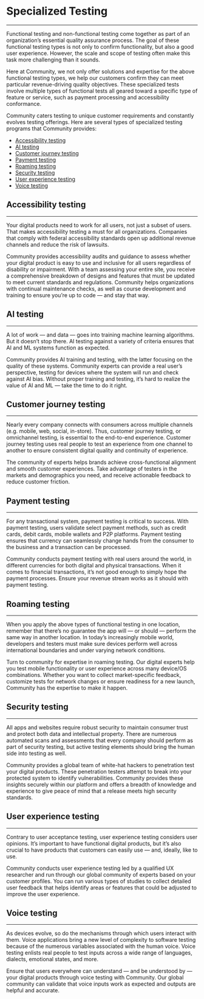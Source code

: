 # Specialized Testing
---
Functional testing and non-functional testing come together as part of an organization’s essential quality assurance process. The goal of these functional testing types is not only to confirm functionality, but also a good user experience. However, the scale and scope of testing often make this task more challenging than it sounds.

Here at Community, we not only offer solutions and expertise for the above functional testing types, we help our customers confirm they can meet particular revenue-driving quality objectives. These specialized tests involve multiple types of functional tests all geared toward a specific type of feature or service, such as payment processing and accessibility conformance.

Community caters testing to unique customer requirements and constantly evolves testing offerings. Here are several types of specialized testing programs that Community provides:

- [Accessibility testing](#accessibility-testing)
- [AI testing](#ai-testing)
- [Customer journey testing](#customer-testing)
- [Payment testing](#payment-testing)
- [Roaming testing](#roaming-testing)
- [Security testing](#security-testing)
- [User experience testing](#user-experience-testing)
- [Voice testing](#voice-testing)

## Accessibility testing
---
Your digital products need to work for all users, not just a subset of users. That makes accessibility testing a must for all organizations. Companies that comply with federal accessibility standards open up additional revenue channels and reduce the risk of lawsuits.

Community provides accessibility audits and guidance to assess whether your digital product is easy to use and inclusive for all users regardless of disability or impairment. With a team assessing your entire site, you receive a comprehensive breakdown of designs and features that must be updated to meet current standards and regulations. Community helps organizations with continual maintenance checks, as well as course development and training to ensure you’re up to code — and stay that way.

## AI testing
---
A lot of work — and data — goes into training machine learning algorithms. But it doesn’t stop there. AI testing against a variety of criteria ensures that AI and ML systems function as expected.

Community provides AI training and testing, with the latter focusing on the quality of these systems. Community experts can provide a real user’s perspective, testing for devices where the system will run and check against AI bias. Without proper training and testing, it’s hard to realize the value of AI and ML — take the time to do it right.

## Customer journey testing
---
Nearly every company connects with consumers across multiple channels (e.g. mobile, web, social, in-store). Thus, customer journey testing, or omnichannel testing, is essential to the end-to-end experience. Customer journey testing uses real people to test an experience from one channel to another to ensure consistent digital quality and continuity of experience.

The community of experts helps brands achieve cross-functional alignment and smooth customer experiences. Take advantage of testers in the markets and demographics you need, and receive actionable feedback to reduce customer friction.

## Payment testing
---
For any transactional system, payment testing is critical to success. With payment testing, users validate select payment methods, such as credit cards, debit cards, mobile wallets and P2P platforms. Payment testing ensures that currency can seamlessly change hands from the consumer to the business and a transaction can be processed.

Community conducts payment testing with real users around the world, in different currencies for both digital and physical transactions. When it comes to financial transactions, it’s not good enough to simply hope the payment processes. Ensure your revenue stream works as it should with payment testing.

## Roaming testing
---
When you apply the above types of functional testing in one location, remember that there’s no guarantee the app will — or should — perform the same way in another location. In today’s increasingly mobile world, developers and testers must make sure devices perform well across international boundaries and under varying network conditions.

Turn to community for expertise in roaming testing. Our digital experts help you test mobile functionality or user experience across many device/OS combinations. Whether you want to collect market-specific feedback, customize tests for network changes or ensure readiness for a new launch, Community has the expertise to make it happen.

## Security testing
---
All apps and websites require robust security to maintain consumer trust and protect both data and intellectual property. There are numerous automated scans and assessments that every company should perform as part of security testing, but active testing elements should bring the human side into testing as well.

Community provides a global team of white-hat hackers to penetration test your digital products. These penetration testers attempt to break into your protected system to identify vulnerabilities. Community provides these insights securely within our platform and offers a breadth of knowledge and experience to give peace of mind that a release meets high security standards.

## User experience testing
---
Contrary to user acceptance testing, user experience testing considers user opinions. It’s important to have functional digital products, but it’s also crucial to have products that customers can easily use — and, ideally, like to use.

Community conducts user experience testing led by a qualified UX researcher and run through our global community of experts based on your customer profiles. You can run various types of studies to collect detailed user feedback that helps identify areas or features that could be adjusted to improve the user experience.

## Voice testing
---
As devices evolve, so do the mechanisms through which users interact with them. Voice applications bring a new level of complexity to software testing because of the numerous variables associated with the human voice. Voice testing enlists real people to test inputs across a wide range of languages, dialects, emotional states, and more.

Ensure that users everywhere can understand — and be understood by — your digital products through voice testing with Community. Our global community can validate that voice inputs work as expected and outputs are helpful and accurate.
